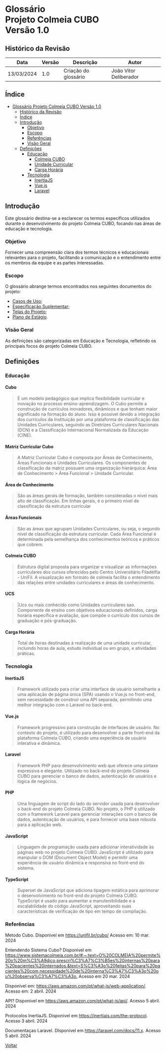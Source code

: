 # Glossário </br> Projeto Colmeia CUBO </br> Versão 1.0

## Histórico da Revisão

| Data       | Versão | Descrição            | Autor                        |
|------------|--------|----------------------|------------------------------|
| 13/03/2024 | 1.0    | Criação do glossário | João Vitor Deliberador       |

## Índice

- [Glossário  Projeto Colmeia CUBO  Versão 1.0](#glossário--projeto-colmeia-cubo--versão-10)
  - [Histórico da Revisão](#histórico-da-revisão)
  - [Índice](#índice)
  - [Introdução](#introdução)
    - [Objetivo](#objetivo)
    - [Escopo](#escopo)
    - [Referências](#referências)
    - [Visão Geral](#visão-geral)
  - [Definições](#definições)
    - [Educação](#educação)
      - [Colmeia CUBO](#colmeia-cubo)
      - [Unidade Curricular](#unidade-curricular)
      - [Carga Horária](#carga-horária)
    - [Tecnologia](#tecnologia)
      - [InertiaJS](#inertiajs)
      - [Vue.js](#vuejs)
      - [Laravel](#laravel)

## Introdução

Este glossário destina-se a esclarecer os termos específicos utilizados durante o desenvolvimento do projeto Colmeia CUBO, focando nas áreas de educação e tecnologia.

### Objetivo

Fornecer uma compreensão clara dos termos técnicos e educacionais relevantes para o projeto, facilitando a comunicação e o entendimento entre os membros da equipe e as partes interessadas.

### Escopo

O glossário abrange termos encontrados nos seguintes documentos do projeto:

- [Casos de Uso](caso_de_uso.md);
- [Especificação Suplementar](especificacao_suplementar.md);
- [Telas do Projeto](telas.md);
- [Plano de Estágio](plano_estagio.md).

 
### Visão Geral

As definições são categorizadas em Educação e Tecnologia, refletindo os principais focos do projeto Colmeia CUBO.

## Definições

### Educação

#### Cubo
>É um modelo pedagógico que implica flexibilidade curricular e inovação no processo ensino-aprendizagem. O Cubo permite a construção de currículos inovadores, dinâmicos e que tenham maior significado na formação do aluno. Isso é possível devido a integração dos currículos da Instituição por uma plataforma de classificação das Unidades Curriculares, seguindo as Diretrizes Curriculares Nacionais (DCN) e a Classificação Internacional Normalizada da Educação (CINE).

#### Matriz Curricular Cubo

>A Matriz Curricular Cubo é composta por Áreas de Conhecimento, Áreas Funcionais e Unidades Curriculares. Os componentes de classificação da matriz possuem uma organização hierárquica: Área de Conhecimento > Área Funcional > Unidade Curricular.

#### Área de Conhecimento

>São as áreas gerais de formação, também consideradas o nível mais alto de classificação. Em linhas gerais, é o primeiro nível de classificação da estrutura curricular

#### Áreas Funcionais

>São as áreas que agrupam Unidades Curriculares, ou seja, o segundo nível de classificação da estrutura curricular. Cada Área Funcional é determinada pela semelhança dos conhecimentos teóricos e práticos que cobrem.

#### Colmeia CUBO

> Estrutura digital proposta para organizar e visualizar as informações curriculares dos cursos oferecidos pelo Centro Universitário Filadélfia - UniFil. A visualização em formato de colmeia facilita o entendimento das relações entre unidades curriculares e áreas de conhecimento.

#### UCS

> |Ucs ou mais conhecido como Unidades curriculares sao. Componente de ensino com objetivos educacionais definidos, carga horária específica e avaliação, que compõe o currículo dos cursos de graduação e pós-graduação.

#### Carga Horária

> Total de horas destinadas à realização de uma unidade curricular, incluindo horas de aula, estudo individual ou em grupo, e atividades práticas.

### Tecnologia

#### InertiaJS

> Framework utilizado para criar uma interface de usuário semelhante a uma aplicação de página única (SPA) usando o Vue.js no front-end, sem necessidade de construir uma API separada, permitindo uma melhor integração com o Laravel no back-end.

#### Vue.js

> Framework progressivo para construção de interfaces de usuário. No contexto do projeto, é utilizado para desenvolver a parte front-end da plataforma Colmeia CUBO, criando uma experiência de usuário interativa e dinâmica.

#### Laravel

> Framework PHP para desenvolvimento web que oferece uma sintaxe expressiva e elegante. Utilizado no back-end do projeto Colmeia CUBO para gerenciar o banco de dados, autenticação de usuários e lógica de negócios.

#### PHP

> Uma linguagem de script do lado do servidor usada para desenvolver o back-end do projeto Colmeia CUBO. No projeto, o PHP é utilizado com o framework Laravel para gerenciar interações com o banco de dados, autenticação de usuários, e para fornecer uma base robusta para a aplicação web.

#### JavaScript

> Linguagem de programação usada para adicionar interatividade às páginas web no projeto Colmeia CUBO. JavaScript é utilizado para manipular o DOM (Document Object Model) e permitir uma experiência de usuário dinâmica e responsiva no front-end do sistema.

#### TypeScript

> Superset de JavaScript que adiciona tipagem estática para aprimorar o desenvolvimento no front-end do projeto Colmeia CUBO. TypeScript é usado para aumentar a manutenibilidade e a escalabilidade do código JavaScript, aproveitando suas características de verificação de tipo em tempo de compilação.

### Referências

Metodo Cubo. Disponivel em <https://unifil.br/cubo/> Acesso em: 10 mar. 2024

Entendendo Sistema Cubo? Disponivel em <https://www.sistemacolmeia.com.br/#:~:text=O%20COLMEIA%20permite%20o%20m%C3%A9dico,prescri%C3%A7%C3%B5es%20internas%20para%20pacientes%20internados.&text=S%C3%A3o%20feitas%20para%20pacientes%20com,necessidade%20de%20interna%C3%A7%C3%A3o%20ou%20observa%C3%A7%C3%A3o.> Acesso em 20 mar. 2024 

Disponível em: <https://aws.amazon.com/pt/what-is/web-application/>. Acesso em: 2 abril. 2024

API? Disponivel em <https://aws.amazon.com/pt/what-is/api/>. Acesso 5 abril. 2024

Protocolos InertiaJS. Disponivel em <https://inertiajs.com/the-protocol>. Acesso 3 abril. 2024 

Documentaçao Laravel. DIsponivel em <https://laravel.com/docs/11.x>. Acesso 5 abril. 2024


[Voltar](readme.md)